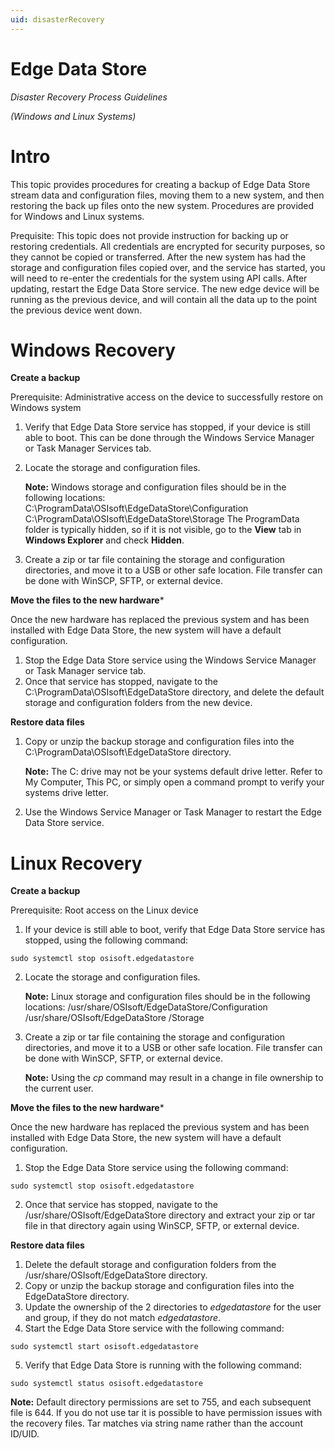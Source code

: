 ```yaml
---
uid: disasterRecovery
---
```


# Edge Data Store

_Disaster Recovery Process Guidelines_

_(Windows and Linux Systems)_

# Intro

This topic provides procedures for creating a backup of Edge Data Store stream data and configuration files, moving them to a new system, and then restoring the back up files onto the new system. Procedures are provided for Windows and Linux systems.
 
Prequisite:  This topic does not provide instruction for backing up or restoring credentials. All credentials are encrypted for security purposes, so they cannot be copied or transferred. After the new system has had the storage and configuration files copied over, and the service has started, you will need to re-enter the credentials for the system using API calls. After updating, restart the Edge Data Store service. The new edge device will be running as the previous device, and will contain all the data up to the point the previous device went down.


# Windows Recovery

**Create a backup**

Prerequisite: Administrative access on the device to successfully restore on Windows system

1. Verify that Edge Data Store service has stopped, if your device is still able to boot. This can be done through the Windows Service Manager or Task Manager Services tab.
2. Locate the storage and configuration files.

	**Note:** Windows storage and configuration files should be in the following locations:
			  C:\ProgramData\OSIsoft\EdgeDataStore\Configuration
			  C:\ProgramData\OSIsoft\EdgeDataStore\Storage
			  The ProgramData folder is typically hidden, so if it is not visible, go to the **View** tab in **Windows Explorer** and check **Hidden**.

3. Create a zip or tar file containing the storage and configuration directories, and move it to a USB or other safe location. File transfer can be done with WinSCP, SFTP, or external device.

**Move the files to the new hardware***

Once the new hardware has replaced the previous system and has been installed with Edge Data Store, the new system will have a default configuration. 

1. Stop the Edge Data Store service using the Windows Service Manager or Task Manager service tab.
2. Once that service has stopped, navigate to the C:\ProgramData\OSIsoft\EdgeDataStore directory, and delete the default storage and configuration folders from the new device.

**Restore data files**

1. Copy or unzip the backup storage and configuration files into the C:\ProgramData\OSIsoft\EdgeDataStore directory.

	**Note:** The C: drive may not be your systems default drive letter. Refer to My Computer, This PC, or simply open a command prompt to verify your systems drive letter.

2. Use the Windows Service Manager or Task Manager to restart the Edge Data Store service.


# Linux Recovery

**Create a backup**

Prerequisite: Root access on the Linux device

1. If your device is still able to boot, verify that Edge Data Store service has stopped, using the following command: 

  ```
  sudo systemctl stop osisoft.edgedatastore
  ```

2. Locate the storage and configuration files.

	**Note:** Linux storage and configuration files should be in the following locations:
			/usr/share/OSIsoft/EdgeDataStore/Configuration
			/usr/share/OSIsoft/EdgeDataStore /Storage

3. Create a zip or tar file containing the storage and configuration directories, and move it to a USB or other safe location. File transfer can be done with WinSCP, SFTP, or external device.

	**Note:** Using the _cp_ command may result in a change in file ownership to the current user. 

**Move the files to the new hardware***

Once the new hardware has replaced the previous system and has been installed with Edge Data Store, the new system will have a default configuration. 

1. Stop the Edge Data Store service using the following command:

  ```
  sudo systemctl stop osisoft.edgedatastore
  ```

2. Once that service has stopped, navigate to the /usr/share/OSIsoft/EdgeDataStore directory and extract your zip or tar file in that directory again using WinSCP, SFTP, or external device.

**Restore data files**

1. Delete the default storage and configuration folders from the /usr/share/OSIsoft/EdgeDataStore directory.
2. Copy or unzip the backup storage and configuration files into the EdgeDataStore directory.
3. Update the ownership of the 2 directories to _edgedatastore_ for the user and group, if they do not match _edgedatastore_. 
4. Start the Edge Data Store service with the following command:

  ```
  sudo systemctl start osisoft.edgedatastore
  ```

5. Verify that Edge Data Store is running with the following command:

  ```
  sudo systemctl status osisoft.edgedatastore
  ```

  **Note:** Default directory permissions are set to 755, and each subsequent file is 644. If you do not use tar it is possible to have permission issues with the recovery files. Tar matches via string name rather than the account ID/UID.
